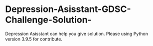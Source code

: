 # Depression-Asisstant-GDSC-Challenge-Solution-
Depression Asisstant can help you give solution. Please using Python version 3.9.5 for contribute.
